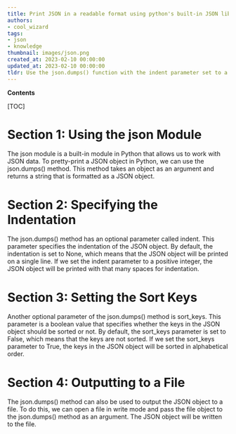 ```yaml
---
title: Print JSON in a readable format using python's built-in JSON library
authors:
- cool_wizard
tags:
- json
- knowledge
thumbnail: images/json.png
created_at: 2023-02-10 00:00:00
updated_at: 2023-02-10 00:00:00
tldr: Use the json.dumps() function with the indent parameter set to a desired number of spaces.
---
```


**Contents**

[TOC]

# Section 1: Using the json Module
The json module is a built-in module in Python that allows us to work with JSON data. To pretty-print a JSON object in Python, we can use the json.dumps() method. This method takes an object as an argument and returns a string that is formatted as a JSON object.

# Section 2: Specifying the Indentation
The json.dumps() method has an optional parameter called indent. This parameter specifies the indentation of the JSON object. By default, the indentation is set to None, which means that the JSON object will be printed on a single line. If we set the indent parameter to a positive integer, the JSON object will be printed with that many spaces for indentation.

# Section 3: Setting the Sort Keys
Another optional parameter of the json.dumps() method is sort_keys. This parameter is a boolean value that specifies whether the keys in the JSON object should be sorted or not. By default, the sort_keys parameter is set to False, which means that the keys are not sorted. If we set the sort_keys parameter to True, the keys in the JSON object will be sorted in alphabetical order.

# Section 4: Outputting to a File
The json.dumps() method can also be used to output the JSON object to a file. To do this, we can open a file in write mode and pass the file object to the json.dumps() method as an argument. The JSON object will be written to the file.
